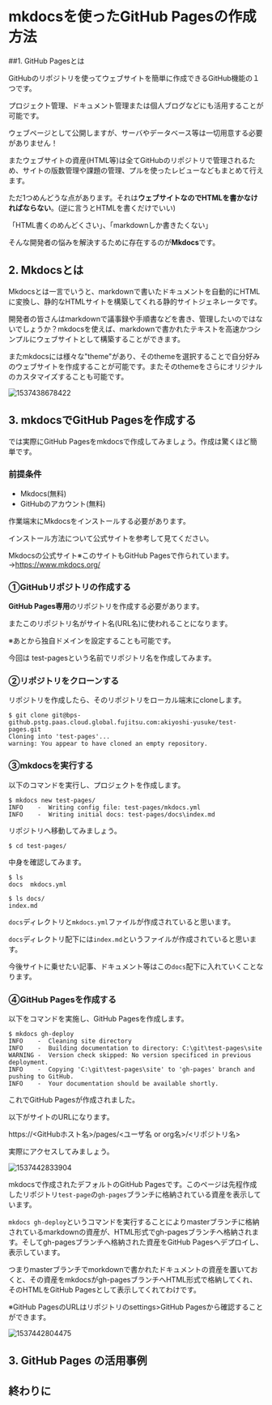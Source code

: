 # mkdocsを使ったGitHub Pagesの作成方法



##1. GitHub Pagesとは

GitHubのリポジトリを使ってウェブサイトを簡単に作成できるGitHub機能の１つです。

プロジェクト管理、ドキュメント管理または個人ブログなどにも活用することが可能です。

ウェブページとして公開しますが、サーバやデータベース等は一切用意する必要がありません！

またウェブサイトの資産(HTML等)は全てGitHubのリポジトリで管理されるため、サイトの版数管理や課題の管理、プルを使ったレビューなどもまとめて行えます。

ただ1つめんどうな点があります。それは**ウェブサイトなのでHTMLを書かなければならない**。(逆に言うとHTMLを書くだけでいい)

「HTML書くのめんどくさい」、「markdownしか書きたくない」

そんな開発者の悩みを解決するために存在するのが**Mkdocs**です。

## 2. Mkdocsとは

Mkdocsとは一言でいうと、markdownで書いたドキュメントを自動的にHTMLに変換し、静的なHTMLサイトを構築してくれる静的サイトジェネレータです。

開発者の皆さんはmarkdownで議事録や手順書などを書き、管理したいのではないでしょうか？mkdocsを使えば、markdownで書かれたテキストを高速かつシンプルにウェブサイトとして構築することができます。

またmkdocsには様々な"theme"があり、そのthemeを選択することで自分好みのウェブサイトを作成することが可能です。またそのthemeをさらにオリジナルのカスタマイズすることも可能です。

![1537438678422](C:\Users\akiyoshi.yusuke\AppData\Roaming\Typora\typora-user-images\1537438678422.png)



## 3. mkdocsでGitHub Pagesを作成する

では実際にGitHub Pagesをmkdocsで作成してみましょう。作成は驚くほど簡単です。

### 前提条件

- Mkdocs(無料)
- GitHubのアカウント(無料)

作業端末にMkdocsをインストールする必要があります。

インストール方法について公式サイトを参考して見てください。

Mkdocsの公式サイト※このサイトもGitHub Pagesで作られています。→https://www.mkdocs.org/

### ①GitHubリポジトリの作成する

**GitHub Pages専用**のリポジトリを作成する必要があります。

またこのリポジトリ名がサイト名(URL名)に使われることになります。

※あとから独自ドメインを設定することも可能です。

今回は test-pagesという名前でリポジトリ名を作成してみます。

### ②リポジトリをクローンする

リポジトリを作成したら、そのリポジトリをローカル端末にcloneします。

```
$ git clone git@bps-github.pstg.paas.cloud.global.fujitsu.com:akiyoshi-yusuke/test-pages.git
Cloning into 'test-pages'...
warning: You appear to have cloned an empty repository.
```

### ③mkdocsを実行する

以下のコマンドを実行し、プロジェクトを作成します。

```
$ mkdocs new test-pages/
INFO    -  Writing config file: test-pages/mkdocs.yml
INFO    -  Writing initial docs: test-pages/docs\index.md
```

リポジトリへ移動してみましょう。

```
$ cd test-pages/
```

中身を確認してみます。

```
$ ls
docs  mkdocs.yml

$ ls docs/
index.md
```

`docs`ディレクトリと`mkdocs.yml`ファイルが作成されていると思います。

`docs`ディレクトリ配下には`index.md`というファイルが作成されていると思います。

今後サイトに乗せたい記事、ドキュメント等はこの`docs`配下に入れていくことなります。

### ④GitHub Pagesを作成する

以下をコマンドを実施し、GitHub Pagesを作成します。

```
$ mkdocs gh-deploy
INFO    -  Cleaning site directory
INFO    -  Building documentation to directory: C:\git\test-pages\site
WARNING -  Version check skipped: No version specificed in previous deployment.
INFO    -  Copying 'C:\git\test-pages\site' to 'gh-pages' branch and pushing to GitHub.
INFO    -  Your documentation should be available shortly.
```

これでGitHub Pagesが作成されました。

以下がサイトのURLになります。

https://<GitHubホスト名>/pages/<ユーザ名 or org名>/<リポジトリ名>

実際にアクセスしてみましょう。

![1537442833904](C:\Users\akiyoshi.yusuke\AppData\Roaming\Typora\typora-user-images\1537442833904.png)

mkdocsで作成されたデフォルトのGitHub Pagesです。このページは先程作成したリポジトリ`test-page`の`gh-pages`ブランチに格納されている資産を表示しています。

`mkdocs gh-deploy`というコマンドを実行することによりmasterブランチに格納されているmarkdownの資産が、HTML形式でgh-pagesブランチへ格納されます。そしてgh-pagesブランチへ格納された資産をGitHub Pagesへデプロイし、表示しています。

つまりmasterブランチでmorkdownで書かれたドキュメントの資産を置いておくと、その資産をmkdocsがgh-pagesブランチへHTML形式で格納してくれ、そのHTMLをGitHub Pagesとして表示してくれてわけです。

※GitHub PagesのURLはリポジトリのsettings>GitHub Pagesから確認することができます。

![1537442804475](C:\Users\akiyoshi.yusuke\AppData\Roaming\Typora\typora-user-images\1537442804475.png)

## 3. GitHub Pages の活用事例







## 終わりに